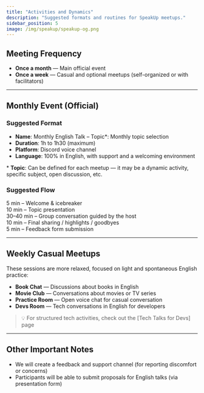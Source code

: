```yaml
---
title: "Activities and Dynamics"
description: "Suggested formats and routines for SpeakUp meetups."
sidebar_position: 5
image: /img/speakup/speakup-og.png
---
```


## Meeting Frequency

- **Once a month** — Main official event  
- **Once a week** — Casual and optional meetups (self-organized or with facilitators)

---

## Monthly Event (Official)

### Suggested Format

- **Name**: Monthly English Talk – Topic\*: Monthly topic selection  
- **Duration**: 1h to 1h30 (maximum)  
- **Platform**: Discord voice channel  
- **Language**: 100% in English, with support and a welcoming environment  

\* **Topic**: Can be defined for each meetup — it may be a dynamic activity, specific subject, open discussion, etc.

### Suggested Flow

5 min – Welcome & icebreaker  
10 min – Topic presentation  
30–40 min – Group conversation guided by the host  
10 min – Final sharing / highlights / goodbyes  
5 min – Feedback form submission  

---

## Weekly Casual Meetups

These sessions are more relaxed, focused on light and spontaneous English practice:

- **Book Chat** — Discussions about books in English  
- **Movie Club** — Conversations about movies or TV series  
- **Practice Room** — Open voice chat for casual conversation  
- **Devs Room** — Tech conversations in English for developers  
> 💡 For structured tech activities, check out the [Tech Talks for Devs] page

---

## Other Important Notes

- We will create a feedback and support channel (for reporting discomfort or concerns)  
- Participants will be able to submit proposals for English talks (via presentation form)  
